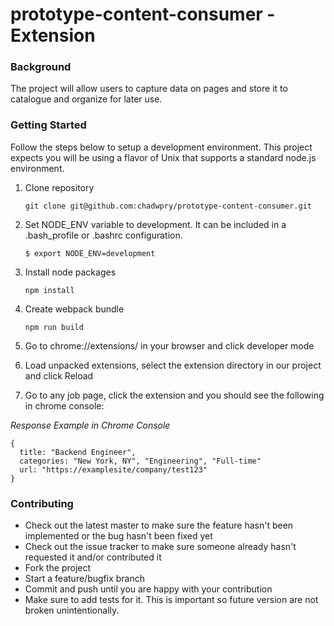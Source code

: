 # prototype-content-consumer - Extension

### Background

The project will allow users to capture data on pages and store it to catalogue and organize for later use.

### Getting Started

Follow the steps below to setup a development environment. This project
expects you will be using a flavor of Unix that supports a standard node.js
environment.

1. Clone repository

    `git clone git@github.com:chadwpry/prototype-content-consumer.git`

2. Set NODE_ENV variable to development. It can be included in a .bash_profile or .bashrc configuration.

    `$ export NODE_ENV=development`

3. Install node packages

    `npm install`

4. Create webpack bundle

    `npm run build`

5. Go to chrome://extensions/ in your browser and click developer mode

6. Load unpacked extensions, select the extension directory in our project and click Reload

7. Go to any job page, click the extension and you should see the following in chrome console:


*Response Example in Chrome Console*

    {
      title: "Backend Engineer",
      categories: "New York, NY", "Engineering", "Full-time"
      url: "https://examplesite/company/test123"
    }


### Contributing

* Check out the latest master to make sure the feature hasn't been implemented or the bug hasn't been fixed yet
* Check out the issue tracker to make sure someone already hasn't requested it and/or contributed it
* Fork the project
* Start a feature/bugfix branch
* Commit and push until you are happy with your contribution
* Make sure to add tests for it. This is important so future version are not broken unintentionally.
